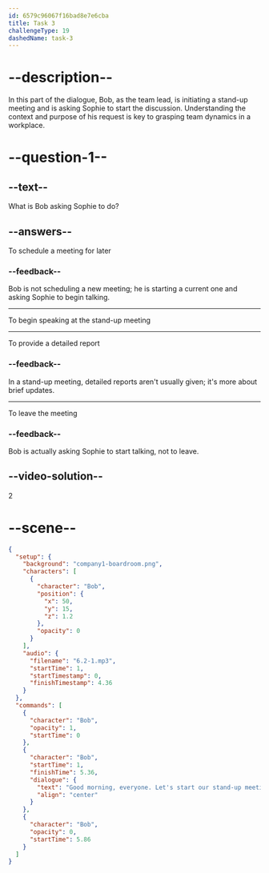 ```yaml
---
id: 6579c96067f16bad8e7e6cba
title: Task 3
challengeType: 19
dashedName: task-3
---
```


<!-- (Audio) Bob: Good morning, everyone. Let's start with our stand-up meeting. Sophie, can you begin? -->

# --description--

In this part of the dialogue, Bob, as the team lead, is initiating a stand-up meeting and is asking Sophie to start the discussion. Understanding the context and purpose of his request is key to grasping team dynamics in a workplace.

# --question-1--

## --text--

What is Bob asking Sophie to do?

## --answers--

To schedule a meeting for later

### --feedback--

Bob is not scheduling a new meeting; he is starting a current one and asking Sophie to begin talking.

---

To begin speaking at the stand-up meeting

---

To provide a detailed report

### --feedback--

In a stand-up meeting, detailed reports aren't usually given; it's more about brief updates.

---

To leave the meeting

### --feedback--

Bob is actually asking Sophie to start talking, not to leave.

## --video-solution--

2


# --scene--

```json
{
  "setup": {
    "background": "company1-boardroom.png",
    "characters": [
      {
        "character": "Bob",
        "position": {
          "x": 50,
          "y": 15,
          "z": 1.2
        },
        "opacity": 0
      }
    ],
    "audio": {
      "filename": "6.2-1.mp3",
      "startTime": 1,
      "startTimestamp": 0,
      "finishTimestamp": 4.36
    }
  },
  "commands": [
    {
      "character": "Bob",
      "opacity": 1,
      "startTime": 0
    },
    {
      "character": "Bob",
      "startTime": 1,
      "finishTime": 5.36,
      "dialogue": {
        "text": "Good morning, everyone. Let's start our stand-up meeting. Sophie, can you begin?",
        "align": "center"
      }
    },
    {
      "character": "Bob",
      "opacity": 0,
      "startTime": 5.86
    }
  ]
}
```
